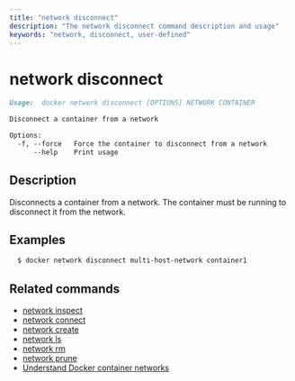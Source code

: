 ```yaml
---
title: "network disconnect"
description: "The network disconnect command description and usage"
keywords: "network, disconnect, user-defined"
---
```


<!-- This file is maintained within the docker/docker Github
     repository at https://github.com/docker/docker/. Make all
     pull requests against that repo. If you see this file in
     another repository, consider it read-only there, as it will
     periodically be overwritten by the definitive file. Pull
     requests which include edits to this file in other repositories
     will be rejected.
-->

# network disconnect

```markdown
Usage:  docker network disconnect [OPTIONS] NETWORK CONTAINER

Disconnect a container from a network

Options:
  -f, --force   Force the container to disconnect from a network
      --help    Print usage
```

## Description

Disconnects a container from a network. The container must be running to
disconnect it from the network.

## Examples

```bash
  $ docker network disconnect multi-host-network container1
```


## Related commands

* [network inspect](network_inspect.md)
* [network connect](network_connect.md)
* [network create](network_create.md)
* [network ls](network_ls.md)
* [network rm](network_rm.md)
* [network prune](network_prune.md)
* [Understand Docker container networks](https://docs.docker.com/engine/userguide/networking/)
